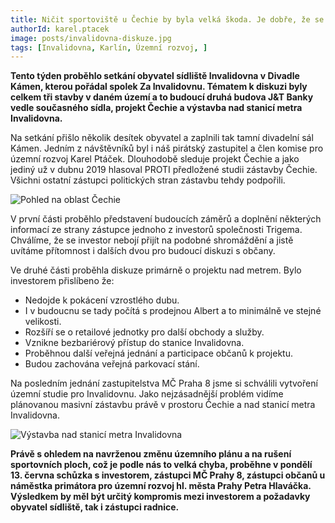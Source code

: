 ```yaml
---
title: Ničit sportoviště u Čechie by byla velká škoda. Je dobře, že se o sídlišti Invalidovna diskutuje 
authorId: karel.ptacek
image: posts/invalidovna-diskuze.jpg
tags: [Invalidovna, Karlín, Územní rozvoj, ]
---
```


**Tento týden proběhlo setkání obyvatel sídliště Invalidovna v Divadle Kámen, kterou pořádal spolek Za Invalidovnu. Tématem k diskuzi byly celkem tři stavby v daném území a to budoucí druhá budova J&T Banky vedle současného sídla, projekt Čechie a výstavba nad stanicí metra Invalidovna.** 

Na setkání přišlo několik desítek obyvatel a zaplnili tak tamní divadelní sál Kámen. Jedním z návštěvníků byl i náš pirátský zastupitel a člen komise pro územní rozvoj Karel Ptáček. Dlouhodobě sleduje projekt Čechie a jako jediný už v dubnu 2019 hlasoval PROTI předložené studii zástavby Čechie. Všichni ostatní zástupci politických stran zástavbu tehdy podpořili.

![Pohled na oblast Čechie](/posts/invadlidovna-cechie.jpg)

V první části proběhlo představení budoucích záměrů a doplnění některých informací ze strany zástupce jednoho z investorů společnosti Trigema. Chválíme, že se investor nebojí přijít na podobné shromáždění a jistě uvítáme přítomnost i dalších dvou pro budoucí diskuzi s občany.

Ve druhé části proběhla diskuze primárně o projektu nad metrem. Bylo investorem přislíbeno že:
- Nedojde k pokácení vzrostlého dubu.
- I v budoucnu se tady počítá s prodejnou Albert a to minimálně ve stejné velikosti.
- Rozšíří se o retailové jednotky pro další obchody a služby.
- Vznikne bezbariérový přístup do stanice Invalidovna.
- Proběhnou další veřejná jednání a participace občanů k projektu.
- Budou zachována veřejná parkovací stání.

Na posledním jednání zastupitelstva MČ Praha 8 jsme si schválili vytvoření územní studie pro Invalidovnu. Jako nejzásadnější problém vidíme plánovanou masivní zástavbu právě v prostoru Čechie a nad stanicí metra Invalidovna.

![Výstavba nad stanicí metra Invalidovna](/posts/invalidovna-novavystavba.png)

**Právě s ohledem na navrženou změnu územního plánu a na rušení sportovních ploch, což je podle nás to velká chyba, proběhne v pondělí 13. června schůzka s investorem, zástupci MČ Prahy 8, zástupci občanů u náměstka primátora pro územní rozvoj hl. města Prahy Petra Hlaváčka. Výsledkem by měl být určitý kompromis mezi investorem a požadavky obyvatel sídliště, tak i zástupci radnice.**